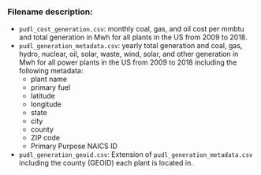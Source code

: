 ### Filename description:

* `pudl_cost_generation.csv`: monthly coal, gas, and oil cost per mmbtu and total generation in Mwh for all plants in the US from 2009 to 2018.
* `pudl_generation_metadata.csv`: yearly total generation and coal, gas, hydro, nuclear, oil, solar, waste, wind, solar, and other generation in Mwh for all power plants in the US from 2009 to 2018 including the following metadata:
  - plant name
  - primary fuel 
  - latitude
  - longitude
  - state
  - city
  - county 
  - ZIP code
  - Primary Purpose NAICS ID
* `pudl_generation_geoid.csv`: Extension of `pudl_generation_metadata.csv` including the county (GEOID) each plant is located in. 
